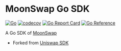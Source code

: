 # MoonSwap Go SDK

[![Go](https://github.com/coral922/moonswap-sdk-go/actions/workflows/go.yml/badge.svg)](https://github.com/coral922/moonswap-sdk-go/actions/workflows/go.yml)
[![codecov](https://codecov.io/gh/coral922/moonswap-sdk-go/branch/main/graph/badge.svg?token=AORUPCTAE1)](https://codecov.io/gh/coral922/moonswap-sdk-go)
[![Go Report Card](https://goreportcard.com/badge/github.com/coral922/moonswap-sdk-go)](https://goreportcard.com/report/github.com/coral922/moonswap-sdk-go)
[![Go Reference](https://pkg.go.dev/badge/github.com/coral922/moonswap-sdk-go.svg)](https://pkg.go.dev/github.com/coral922/moonswap-sdk-go)

A Go SDK of [MoonSwap](https://moonswap.fi)

- Forked from [Uniswap SDK](https://github.com/Uniswap/uniswap-v2-sdk)